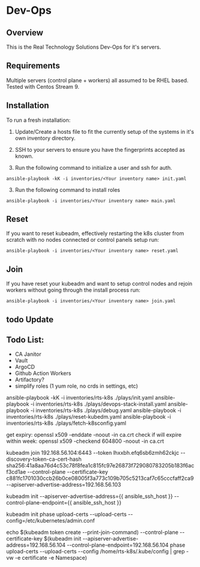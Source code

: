 # Dev-Ops

## Overview
This is the Real Technology Solutions Dev-Ops for it's servers.

## Requirements
Multiple servers (control plane + workers) all assumed to be RHEL based. Tested with Centos Stream 9.

## Installation
To run a fresh installation:

1. Update/Create a hosts file to fit the currently setup of the systems in it's own inventory directory.

2. SSH to your servers to ensure you have the fingerprints accepted as known.

2. Run the following command to initialize a user and ssh for auth.

``` shell
ansible-playbook -kK -i inventories/<Your inventory name> init.yaml
```

3. Run the following command to install roles

``` shell
ansible-playbook -i inventories/<Your inventory name> main.yaml
```

## Reset

If you want to reset kubeadm, effectively restarting the k8s cluster from scratch with no nodes connected or control panels setup run:

``` shell
ansible-playbook -i inventories/<Your inventory name> reset.yaml
```

## Join
If you have reset your kubeadm and want to setup control nodes and rejoin workers without going through the install process run:

``` shell
ansible-playbook -i inventories/<Your inventory name> join.yaml
```


## todo Update



## Todo List:

- CA Janitor
- Vault
- ArgoCD
- Github Action Workers
- Artifactory?
- simplify roles (1 yum role, no crds in settings, etc)



ansible-playbook -kK -i inventories/rts-k8s ./plays/init.yaml
ansible-playbook -i inventories/rts-k8s ./plays/devops-stack-install.yaml
ansible-playbook -i inventories/rts-k8s ./plays/debug.yaml
ansible-playbook -i inventories/rts-k8s ./plays/reset-kubedm.yaml
ansible-playbook -i inventories/rts-k8s ./plays/fetch-k8sconfig.yaml

get expiry: openssl x509 -enddate -noout -in ca.crt
check if will expire within week: openssl x509 -checkend 604800 -noout -in ca.crt

kubeadm join 192.168.56.104:6443 --token lhxxbh.efq6sb6zmh62ckjc --discovery-token-ca-cert-hash sha256:41a8aa76d4c53c78f8fea1c815fc97e26873f729080783205b183f6acf3cd1ae --control-plane --certificate-key c881fc1701030ccb26b0ce08005f3a773c109b705c5213caf7c65cccfaff2ca9 --apiserver-advertise-address=192.168.56.103

kubeadm init --apiserver-advertise-address={{ ansible_ssh_host }} --control-plane-endpoint={{ ansible_ssh_host }}

kubeadm init phase upload-certs --upload-certs --config=/etc/kubernetes/admin.conf

echo $(kubeadm token create --print-join-command) --control-plane --certificate-key $(kubeadm init --apiserver-advertise-address=192.168.56.104 --control-plane-endpoint=192.168.56.104 phase upload-certs --upload-certs --config /home/rts-k8s/.kube/config | grep -vw -e certificate -e Namespace)
